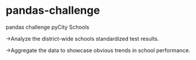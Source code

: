 # pandas-challenge
pandas challenge pyCity Schools


->Analyze the district-wide schools standardized test results.


->Aggregate the data to showcase obvious trends in school performance.
